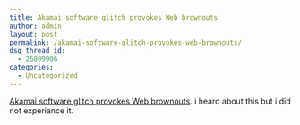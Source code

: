 ```yaml
---
title: Akamai software glitch provokes Web brownouts
author: admin
layout: post
permalink: /akamai-software-glitch-provokes-web-brownouts/
dsq_thread_id:
  - 26009906
categories:
  - Uncategorized
---
```

[Akamai software glitch provokes Web brownouts][1]. i heard about this but i did not experiance it.

 [1]: http://www.theregister.co.uk/2004/05/26/akamai_glitch/